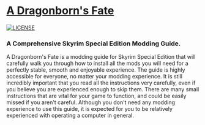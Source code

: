 # [A Dragonborn's Fate](https://dragonbornsfate.moddinglinked.com/)

[![LICENSE](https://img.shields.io/badge/license-MIT-informational.svg)](https://github.com/h5bp/html5-boilerplate/blob/master/LICENSE.txt)

### A Comprehensive Skyrim Special Edition Modding Guide.

A Dragonborn's Fate is a modding guide for Skyrim Special Edition that will carefully walk you through how to install all the mods you will need for a perfectly stable, smooth and enjoyable experience. The guide is highly accessible for everyone, no matter your modding experience. It is still incredibly important that you read all the instructions very carefully, even if you believe you are experienced enough to skip them. There are many small instructions that are vital for your game to function, and could be easily missed if you aren't careful. Although you don't need any modding experience to use this guide, it is expected for you to be relatively experienced with operating a computer in general.